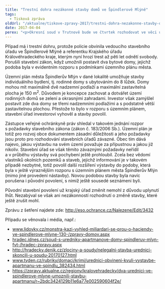 ```yaml
---
title: "Trestní dohra nezákonné stavby domů ve Špindlerově Mlýně"
tags:
  - Tisková zpráva
oldUrl: "/aktualne/tiskove-zpravy-2017/trestni-dohra-nezakonne-stavby-domu-ve-spindlerove-mlyne"
date: 2017-04-04
perex: "<p>Okresní soud v Trutnově bude ve čtvrtek rozhodovat ve věci úředníků obviněných z maření úkolu úřední osoby z nedbalosti v souvislosti s povolením stavby dvou bytových domů ve Špindlerově Mlýně. Případem se zabýval i zástupce veřejné ochránkyně práv, který zjistil porušení stavebního zákona ze strany stavebního úřadu ve Špindlerově Mlýně a nečinnost Krajského úřadu Královéhradeckého kraje, který mohl částečně věc napravit, ale neudělal to, takže nezákonnost fakticky potvrdil.</p>"
---
```


<!-- imported from the old website -->

<p>Případ má i trestní dohru, protože policie obvinila vedoucího stavebního úřadu ve Špindlerově Mlýně a referentku Krajského úřadu Královéhradeckého kraje, kterým nyní hrozí trest až pěti let odnětí svobody. Porušili stavební zákon, když umožnili postavit dva bytové domy, jejichž podoba byla v evidentním rozporu s podmínkami územního plánu města. </p> <p>Územní plán města Špindlerův Mlýn v dané lokalitě umožňuje stavby individuálního bydlení, tj. rodinné domy s ubytováním do 8 lůžek. Domy mohou mít maximálně dvě nadzemní podlaží a maximální zastavitelná plocha je 150 m<sup>2</sup>. Důvodem je koncepce zachovat a dotvářet území rodinných domů se zelení a okrasnými zahradami. Investor však zamýšlel postavit zde dva domy se třemi nadzemními podlažími a s podstatně větší zastavitelnou plochou. Přestože to bylo v rozporu s územním plánem, stavební úřad investorovi vyhověl a stavby povolil. </p> <p>Zástupce veřejné ochránkyně práv shledal v takovém jednání rozpor s požadavky stavebního zákona (zákon č. 183/2006 Sb.). Územní plán je totiž pro rozvoj obce dokumentem zásadní důležitosti a jeho požadavky jsou proto pro rozhodování stavebních úřadů závazné. Obec tím dává najevo, jakou výstavbu na svém území považuje za přípustnou a jakou již nikoliv. Stavební úřad se však těmito závaznými požadavky neřídil a v průběhu výstavby svá pochybení ještě prohloubil. Zcela bez vědomí vlastníků okolních pozemků a staveb, jejichž informování je v takovém případě nezbytné, totiž povolil další rozšíření výstavby do podoby, která byla v ještě výraznějším rozporu s územním plánem města Špindlerův Mlýn (mimo jiné provedení nástavby). Novou podobou stavby byla navíc porušena i původní povolení, s nimiž ještě sousedé seznámeni byli.</p> <p>Původní stavební povolení už krajský úřad změnit nemohl z důvodu uplynutí lhůt. Nezabýval se však ani nezákonností rozhodnutí o změně stavby, které ještě zrušit mohl.</p><p> Zprávu z šetření najdete zde: <a title="Otevření do nového okna" href="http://eso.ochrance.cz/Nalezene/Edit/3432" target="_blank">http://eso.ochrance.cz/Nalezene/Edit/3432</a> <img alt="" src="https://www.ochrance.cz/typo3/ext/od_linkdesc/icons/external.gif" class="od_linkdesc_icon_external" /></p><p>Případu se věnovala i média, např.:</p><ul><li><a href="http://www.lidovky.cz/monstra-kazi-vyhled-miliardari-se-prou-o-haciendy-ve-spindlerove-mlyne-130-/zpravy-domov.aspx?c=A170107_123059_ln_domov_ele"><a href="http://www.lidovky.cz/monstra-kazi-vyhled-miliardari-se-prou-o-haciendy-ve-spindlerove-mlyne-130-/zpravy-domov.aspx?c=A170107_123059_ln_domov_ele" target="_blank">www.lidovky.cz/monstra-kazi-vyhled-miliardari-se-prou-o-haciendy-ve-spindlerove-mlyne-130-/zpravy-domov.aspx</a></a></li><li><a href="http://hradec.idnes.cz/soud-s-uredniky-apartmanove-domy-spindleruv-mlyn-fvt-/hradec-zpravy.aspx?c=A170126_131431_hradec-zpravy_the"><a href="http://hradec.idnes.cz/soud-s-uredniky-apartmanove-domy-spindleruv-mlyn-fvt-/hradec-zpravy.aspx?c=A170126_131431_hradec-zpravy_the" target="_blank">hradec.idnes.cz/soud-s-uredniky-apartmanove-domy-spindleruv-mlyn-fvt-/hradec-zpravy.aspx</a></a></li><li><a title="Otevření do nového okna" href="http://hradecky.denik.cz/zlociny-a-soudy/nelegalni-stavba-urednici-skoncili-u-soudu-20170127.html" target="_blank">http://hradecky.denik.cz/zlociny-a-soudy/nelegalni-stavba-urednici-skoncili-u-soudu-20170127.html</a> <img alt="" src="https://www.ochrance.cz/typo3/ext/od_linkdesc/icons/external.gif" class="od_linkdesc_icon_external" /> </li><li><a href="http://www.tyden.cz/rubriky/domaci/krimi/urednici-obvineni-kvuli-vystavbe-apartmanu-ve-spindlu_382434.html?showTab=nejnovejsi"><a href="http://www.tyden.cz/rubriky/domaci/krimi/urednici-obvineni-kvuli-vystavbe-apartmanu-ve-spindlu_382434.html?showTab=nejnovejsi" target="_blank">www.tyden.cz/rubriky/domaci/krimi/urednici-obvineni-kvuli-vystavbe-apartmanu-ve-spindlu_382434.html</a></a> </li><li><a href="https://zpravy.aktualne.cz/regiony/kralovehradecky/dva-urednici-ve-spindlerove-mlyne-umoznili-stavbu-apartmanu/r~2bdc3424129b11e6a77e002590604f2e/">https://zpravy.aktualne.cz/regiony/kralovehradecky/dva-urednici-ve-spindlerove-mlyne-umoznili-stavbu-apartmanu/r~2bdc3424129b11e6a77e002590604f2e/</a></li></ul>
